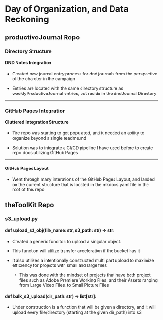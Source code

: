 # Day of Organization, and Data Reckoning

## productiveJournal Repo

### Directory Structure

#### DND Notes Integration

- Created new journal entry process for dnd journals from the perspective of the charcter in the campaign

- Entries are located with the same directory structure as weeklyProductiveJournal entries, but reside in the dndJournal Directory

---

### GitHub Pages Integration

#### Cluttered Integration Structure

- The repo was starting to get populated, and it needed an ability to organize beyond a single readme.md

- Solution was to integrate a CI/CD pipeline I have used before to create repo docs utilizing GitHub Pages

---

#### GitHub Pages Layout

- Went through many interations of the GitHub Pages Layout, and landed on the current structure that is located in the mkdocs.yaml file in the root of this repo

## theToolKit Repo

### s3_upload.py

#### def upload_s3_obj(file_name: str, s3_path: str) -> str:

- Created a generic funciton to upload a singular object.

- This function will utilize transfer acceleration if the bucket has it

- It also utilizes a intentionally constructed multi part upload to maximize efficiency for projects with small and large files

  - This was done with the mindset of projects that have both project files such as Adobe Premiere Working Files, and their Assets ranging from Large Video Files, to Small Picture Files

#### def bulk_s3_upload(dir_path: str) -> list[str]:

- Under construction is a function that will be given a directory, and it will upload every file/directory (starting at the given dir_path) into s3
